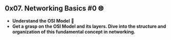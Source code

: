 ## 0x07. Networking Basics #0 🌐
- **Understand the OSI Model** 📡
- **Get a grasp on the OSI Model and its layers. Dive into the structure and organization of this fundamental concept in networking.**
